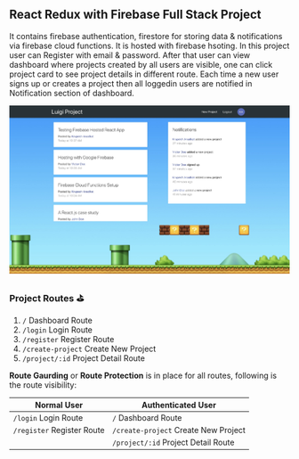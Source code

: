 ## React Redux with Firebase Full Stack Project

It contains firebase authentication, firestore for storing data & notifications via firebase cloud functions. It is hosted with firebase hsoting. In this project user can Register with email & password. After that user can view dashboard where projects created by all users are visible, one can click project card to see project details in different route. Each time a new user signs up or creates a project then all loggedin users are notified in Notification section of dashboard.


<div style="text0align:center;">
  <img src="./poster.jpg" width="800px" alt="Dashboard Screen" >
</div>


### Project Routes ⛳️

1. `/` Dashboard Route
2. `/login` Login Route
3. `/register` Register Route
4. `/create-project` Create New Project
5. `/project/:id` Project Detail Route

**Route Gaurding** or **Route Protection** is in place for all routes, following is the route visibility:

| Normal User                | Authenticated User                   |
|----------------------------|--------------------------------------|
| `/login` Login Route       | `/` Dashboard Route                  |
| `/register` Register Route | `/create-project` Create New Project |
|                            | `/project/:id` Project Detail Route  |


